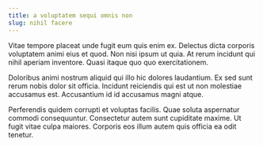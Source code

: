 ```yaml
---
title: a voluptatem sequi omnis non
slug: nihil facere
---
```


Vitae tempore placeat unde fugit eum quis enim ex. Delectus dicta corporis voluptatem animi eius et quod. Non nisi ipsum ut quia. At rerum incidunt qui nihil aperiam inventore. Quasi itaque quo quo exercitationem.

Doloribus animi nostrum aliquid qui illo hic dolores laudantium. Ex sed sunt rerum nobis dolor sit officia. Incidunt reiciendis qui est ut non molestiae accusamus est. Accusantium id id accusamus magni atque.

Perferendis quidem corrupti et voluptas facilis. Quae soluta aspernatur commodi consequuntur. Consectetur autem sunt cupiditate maxime. Ut fugit vitae culpa maiores. Corporis eos illum autem quis officia ea odit tenetur.
